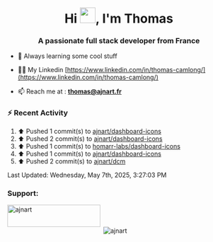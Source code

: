 <h1 align="center">Hi <img height="35px" src="https://raw.githubusercontent.com/MartinHeinz/MartinHeinz/master/wave.gif" width="35px"/>, I'm Thomas</h1>
<h3 align="center">A passionate full stack developer from France</h3>

- 🌱 Always learning some cool stuff 

- 👨‍💻 My Linkedin [https://www.linkedin.com/in/thomas-camlong/](https://www.linkedin.com/in/thomas-camlong/)

- 📫 Reach me at : **thomas@ajnart.fr**

### :zap: Recent Activity

<!--RECENT_ACTIVITY:start-->
1. ⬆️ Pushed 1 commit(s) to [ajnart/dashboard-icons](https://github.com/ajnart/dashboard-icons)<br>
2. ⬆️ Pushed 2 commit(s) to [ajnart/dashboard-icons](https://github.com/ajnart/dashboard-icons)<br>
3. ⬆️ Pushed 1 commit(s) to [homarr-labs/dashboard-icons](https://github.com/homarr-labs/dashboard-icons)<br>
4. ⬆️ Pushed 1 commit(s) to [ajnart/dashboard-icons](https://github.com/ajnart/dashboard-icons)<br>
5. ⬆️ Pushed 2 commit(s) to [ajnart/dcm](https://github.com/ajnart/dcm)<br>
<!--RECENT_ACTIVITY:end-->

<!--RECENT_ACTIVITY:last_update-->
Last Updated: Wednesday, May 7th, 2025, 3:27:03 PM
<!--RECENT_ACTIVITY:last_update_end-->
<h3 align="left">Support:</h3>
<p><a href="https://ko-fi.com/ajnart"> <img align="left" src="https://cdn.ko-fi.com/cdn/kofi3.png?v=3" height="50" width="210" alt="ajnart" /></a></p><br><br>

<p>&nbsp;<img align="center" src="https://github-readme-stats.vercel.app/api?username=ajnart&show_icons=true&theme=tokyonight&locale=en" alt="ajnart" /></p>
